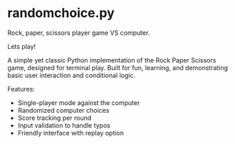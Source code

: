 # randomchoice.py
Rock, paper, scissors player game VS computer. 

Lets play!

A simple yet classic Python implementation of the Rock Paper Scissors game, designed for terminal play. Built for fun, learning, and demonstrating basic user interaction and conditional logic.

Features:
- Single-player mode against the computer
- Randomized computer choices
- Score tracking per round
- Input validation to handle typos
- Friendly interface with replay option
